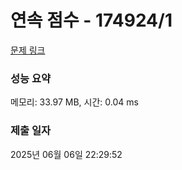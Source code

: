 # 연속 점수 - 174924/1 

[문제 링크](https://level.goorm.io/exam/174924/%EC%97%B0%EC%86%8D-%EC%A0%90%EC%88%98/quiz/1) 

### 성능 요약

메모리: 33.97 MB, 시간: 0.04 ms

### 제출 일자

2025년 06월 06일 22:29:52

